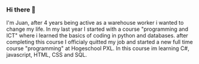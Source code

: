 ### Hi there 👋

I'm Juan, after 4 years being active as a warehouse worker i wanted to change my life. In my last year I started with a course "programming and ICT" where i learned the basics of coding in python and databases. after completing this course I officialy quitted my job and started a new full time course "programming" at Hogeschool PXL. In this course im learning C#, javascript, HTML, CSS and SQL.

<!--
**JuanJacobsPXL/JuanJacobsPXL** is a ✨ _special_ ✨ repository because its `README.md` (this file) appears on your GitHub profile.

Here are some ideas to get you started:

- 🔭 I’m currently working on ...
- 🌱 I’m currently learning ...
- 👯 I’m looking to collaborate on ...
- 🤔 I’m looking for help with ...
- 💬 Ask me about ...
- 📫 How to reach me: ...
- 😄 Pronouns: ...
- ⚡ Fun fact: ...
-->
